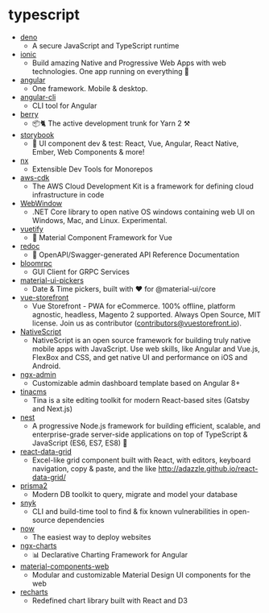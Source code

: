 # typescript
- [deno](https://github.com/denoland/deno)
  - A secure JavaScript and TypeScript runtime
- [ionic](https://github.com/ionic-team/ionic)
  - Build amazing Native and Progressive Web Apps with web technologies. One app running on everything 🎉
- [angular](https://github.com/angular/angular)
  - One framework. Mobile & desktop.
- [angular-cli](https://github.com/angular/angular-cli)
  - CLI tool for Angular
- [berry](https://github.com/yarnpkg/berry)
  - 📦🐈 The active development trunk for Yarn 2 ⚒
- [storybook](https://github.com/storybookjs/storybook)
  - 📓 UI component dev & test: React, Vue, Angular, React Native, Ember, Web Components & more!
- [nx](https://github.com/nrwl/nx)
  - Extensible Dev Tools for Monorepos
- [aws-cdk](https://github.com/aws/aws-cdk)
  - The AWS Cloud Development Kit is a framework for defining cloud infrastructure in code
- [WebWindow](https://github.com/SteveSandersonMS/WebWindow)
  - .NET Core library to open native OS windows containing web UI on Windows, Mac, and Linux. Experimental.
- [vuetify](https://github.com/vuetifyjs/vuetify)
  - 🐉 Material Component Framework for Vue
- [redoc](https://github.com/Redocly/redoc)
  - 📘 OpenAPI/Swagger-generated API Reference Documentation
- [bloomrpc](https://github.com/uw-labs/bloomrpc)
  - GUI Client for GRPC Services
- [material-ui-pickers](https://github.com/mui-org/material-ui-pickers)
  - Date & Time pickers, built with ❤️ for @material-ui/core
- [vue-storefront](https://github.com/DivanteLtd/vue-storefront)
  - Vue Storefront - PWA for eCommerce. 100% offline, platform agnostic, headless, Magento 2 supported. Always Open Source, MIT license. Join us as contributor (contributors@vuestorefront.io).
- [NativeScript](https://github.com/NativeScript/NativeScript)
  - NativeScript is an open source framework for building truly native mobile apps with JavaScript. Use web skills, like Angular and Vue.js, FlexBox and CSS, and get native UI and performance on iOS and Android.
- [ngx-admin](https://github.com/akveo/ngx-admin)
  - Customizable admin dashboard template based on Angular 8+
- [tinacms](https://github.com/tinacms/tinacms)
  - Tina is a site editing toolkit for modern React-based sites (Gatsby and Next.js)
- [nest](https://github.com/nestjs/nest)
  - A progressive Node.js framework for building efficient, scalable, and enterprise-grade server-side applications on top of TypeScript & JavaScript (ES6, ES7, ES8) 🚀
- [react-data-grid](https://github.com/adazzle/react-data-grid)
  - Excel-like grid component built with React, with editors, keyboard navigation, copy & paste, and the like http://adazzle.github.io/react-data-grid/
- [prisma2](https://github.com/prisma/prisma2)
  - Modern DB toolkit to query, migrate and model your database
- [snyk](https://github.com/snyk/snyk)
  - CLI and build-time tool to find & fix known vulnerabilities in open-source dependencies
- [now](https://github.com/zeit/now)
  - The easiest way to deploy websites
- [ngx-charts](https://github.com/swimlane/ngx-charts)
  - 📊 Declarative Charting Framework for Angular
- [material-components-web](https://github.com/material-components/material-components-web)
  - Modular and customizable Material Design UI components for the web
- [recharts](https://github.com/recharts/recharts)
  - Redefined chart library built with React and D3
